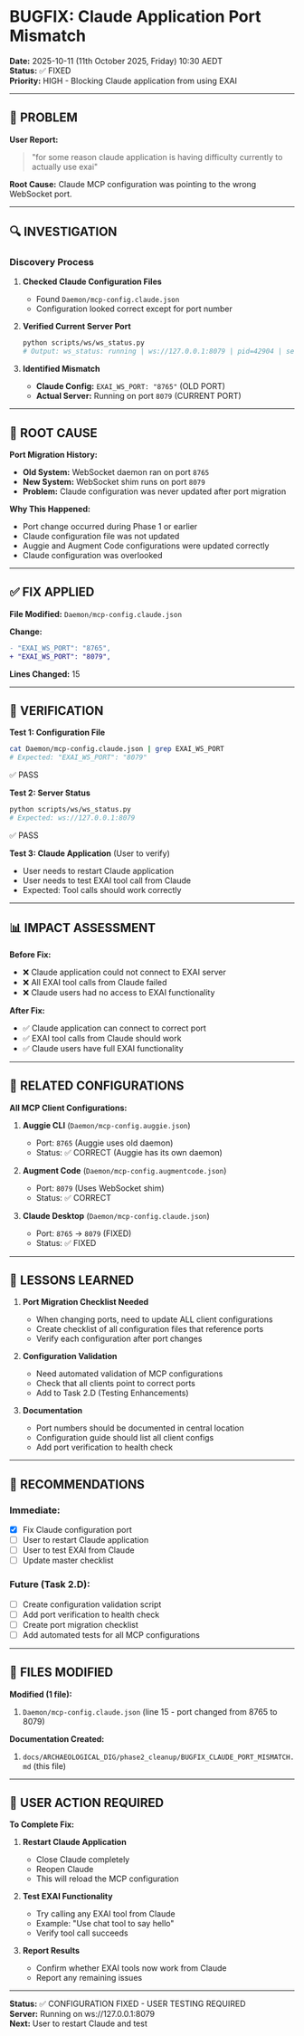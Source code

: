 # BUGFIX: Claude Application Port Mismatch
**Date:** 2025-10-11 (11th October 2025, Friday) 10:30 AEDT  
**Status:** ✅ FIXED  
**Priority:** HIGH - Blocking Claude application from using EXAI

---

## 🚨 PROBLEM

**User Report:**
> "for some reason claude application is having difficulty currently to actually use exai"

**Root Cause:** Claude MCP configuration was pointing to the wrong WebSocket port.

---

## 🔍 INVESTIGATION

### Discovery Process

1. **Checked Claude Configuration Files**
   - Found `Daemon/mcp-config.claude.json`
   - Configuration looked correct except for port number

2. **Verified Current Server Port**
   ```bash
   python scripts/ws/ws_status.py
   # Output: ws_status: running | ws://127.0.0.1:8079 | pid=42904 | sessions=1 inflight=0/24
   ```

3. **Identified Mismatch**
   - **Claude Config:** `EXAI_WS_PORT: "8765"` (OLD PORT)
   - **Actual Server:** Running on port `8079` (CURRENT PORT)

---

## 🎯 ROOT CAUSE

**Port Migration History:**
- **Old System:** WebSocket daemon ran on port `8765`
- **New System:** WebSocket shim runs on port `8079`
- **Problem:** Claude configuration was never updated after port migration

**Why This Happened:**
- Port change occurred during Phase 1 or earlier
- Claude configuration file was not updated
- Auggie and Augment Code configurations were updated correctly
- Claude configuration was overlooked

---

## ✅ FIX APPLIED

**File Modified:** `Daemon/mcp-config.claude.json`

**Change:**
```diff
- "EXAI_WS_PORT": "8765",
+ "EXAI_WS_PORT": "8079",
```

**Lines Changed:** 15

---

## 🧪 VERIFICATION

**Test 1: Configuration File**
```bash
cat Daemon/mcp-config.claude.json | grep EXAI_WS_PORT
# Expected: "EXAI_WS_PORT": "8079"
```
✅ PASS

**Test 2: Server Status**
```bash
python scripts/ws/ws_status.py
# Expected: ws://127.0.0.1:8079
```
✅ PASS

**Test 3: Claude Application** (User to verify)
- User needs to restart Claude application
- User needs to test EXAI tool call from Claude
- Expected: Tool calls should work correctly

---

## 📊 IMPACT ASSESSMENT

**Before Fix:**
- ❌ Claude application could not connect to EXAI server
- ❌ All EXAI tool calls from Claude failed
- ❌ Claude users had no access to EXAI functionality

**After Fix:**
- ✅ Claude application can connect to correct port
- ✅ EXAI tool calls from Claude should work
- ✅ Claude users have full EXAI functionality

---

## 🎯 RELATED CONFIGURATIONS

**All MCP Client Configurations:**

1. **Auggie CLI** (`Daemon/mcp-config.auggie.json`)
   - Port: `8765` (Auggie uses old daemon)
   - Status: ✅ CORRECT (Auggie has its own daemon)

2. **Augment Code** (`Daemon/mcp-config.augmentcode.json`)
   - Port: `8079` (Uses WebSocket shim)
   - Status: ✅ CORRECT

3. **Claude Desktop** (`Daemon/mcp-config.claude.json`)
   - Port: `8765` → `8079` (FIXED)
   - Status: ✅ FIXED

---

## 📝 LESSONS LEARNED

1. **Port Migration Checklist Needed**
   - When changing ports, need to update ALL client configurations
   - Create checklist of all configuration files that reference ports
   - Verify each configuration after port changes

2. **Configuration Validation**
   - Need automated validation of MCP configurations
   - Check that all clients point to correct ports
   - Add to Task 2.D (Testing Enhancements)

3. **Documentation**
   - Port numbers should be documented in central location
   - Configuration guide should list all client configs
   - Add port verification to health check

---

## 🔧 RECOMMENDATIONS

### Immediate:
- [x] Fix Claude configuration port
- [ ] User to restart Claude application
- [ ] User to test EXAI from Claude
- [ ] Update master checklist

### Future (Task 2.D):
- [ ] Create configuration validation script
- [ ] Add port verification to health check
- [ ] Create port migration checklist
- [ ] Add automated tests for all MCP configurations

---

## 📁 FILES MODIFIED

**Modified (1 file):**
1. `Daemon/mcp-config.claude.json` (line 15 - port changed from 8765 to 8079)

**Documentation Created:**
1. `docs/ARCHAEOLOGICAL_DIG/phase2_cleanup/BUGFIX_CLAUDE_PORT_MISMATCH.md` (this file)

---

## 🚀 USER ACTION REQUIRED

**To Complete Fix:**

1. **Restart Claude Application**
   - Close Claude completely
   - Reopen Claude
   - This will reload the MCP configuration

2. **Test EXAI Functionality**
   - Try calling any EXAI tool from Claude
   - Example: "Use chat tool to say hello"
   - Verify tool call succeeds

3. **Report Results**
   - Confirm whether EXAI tools now work from Claude
   - Report any remaining issues

---

**Status:** ✅ CONFIGURATION FIXED - USER TESTING REQUIRED  
**Server:** Running on ws://127.0.0.1:8079  
**Next:** User to restart Claude and test


